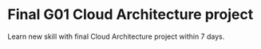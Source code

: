 # Final G01 Cloud Architecture project
Learn new skill with final Cloud Architecture project within 7 days.
